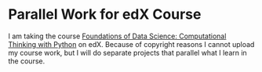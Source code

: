# Parallel Work for edX Course

I am taking the course [Foundations of Data Science: Computational Thinking with Python](https://courses.edx.org/courses/course-v1:BerkeleyX+Data8.1x+1T2018/course/) on edX.
Because of copyright reasons I cannot upload my course work, but I will do separate projects that parallel what I learn in the course. 
